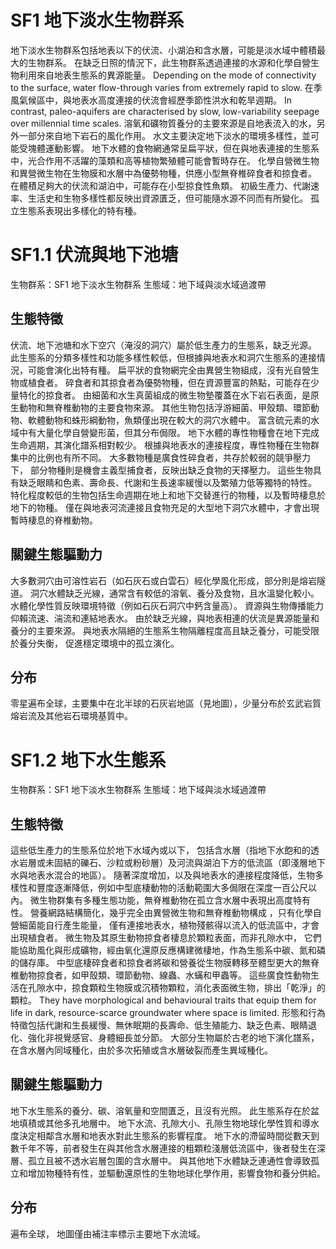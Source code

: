 # SF1 地下淡水生物群系

地下淡水生物群系包括地表以下的伏流、小湖泊和含水層，可能是淡水域中體積最大的生物群系。 在缺乏日照的情況下，此生物群系透過連接的水源和化學自營生物利用來自地表生態系的異源能量。 Depending on the mode of connectivity to the surface, water flow-through varies from extremely rapid to slow. 在季風氣候區中，與地表水高度連接的伏流會經歷季節性洪水和乾旱週期。 In contrast, paleo-aquifers are characterised by slow, low-variability seepage over millennial time scales. 溶氧和礦物質養分的主要來源是自地表流入的水，另外一部分來自地下岩石的風化作用。 水文主要決定地下淡水的環境多樣性，並可能受塊體運動影響。 地下水體的食物網通常呈扁平狀，但在與地表連接的生態系中，光合作用不活躍的藻類和高等植物繁殖體可能會暫時存在。 化學自營微生物和異營微生物在生物膜和水層中為優勢物種，供應小型無脊椎碎食者和掠食者。 在體積足夠大的伏流和湖泊中，可能存在小型掠食性魚類。 初級生產力、代謝速率、生活史和生物多樣性都反映出資源匱乏，但可能隨水源不同而有所變化。 孤立生態系表現出多樣化的特有種。

# SF1.1 伏流與地下池塘

生物群系：SF1 地下淡水生物群系
生態域：地下域與淡水域過渡帶

## 生態特徵

伏流、地下池塘和水下空穴（淹沒的洞穴）屬於低生產力的生態系，缺乏光源。 此生態系的分類多樣性和功能多樣性較低，但根據與地表水和洞穴生態系的連接情況，可能會演化出特有種。 扁平狀的食物網完全由異營生物組成，沒有光自營生物或植食者。 碎食者和其掠食者為優勢物種，但在資源豐富的熱點，可能存在少量特化的掠食者。 由細菌和水生真菌組成的微生物墊覆蓋在水下岩石表面，是原生動物和無脊椎動物的主要食物來源。 其他生物包括浮游細菌、甲殼類、環節動物、軟體動物和蛛形綱動物，魚類僅出現在較大的洞穴水體中。 富含硫元素的水域中有大量化學自營變形菌，但其分布侷限。 地下水體的專性物種會在地下完成生命週期，其演化譜系相對較少。 根據與地表水的連接程度，專性物種在生物群集中的比例也有所不同。 大多數物種是廣食性碎食者，共存於較弱的競爭壓力下， 部分物種則是機會主義型捕食者，反映出缺乏食物的天擇壓力。 這些生物具有缺乏眼睛和色素、壽命長、代謝和生長速率緩慢以及繁殖力低等獨特的特性。 特化程度較低的生物包括生命週期在地上和地下交替進行的物種，以及暫時棲息於地下的物種。 僅在與地表河流連接且食物充足的大型地下洞穴水體中，才會出現暫時棲息的脊椎動物。

## 關鍵生態驅動力

大多數洞穴由可溶性岩石（如石灰石或白雲石）經化學風化形成，部分則是熔岩隧道。 洞穴水體缺乏光線，通常含有較低的溶氧、養分及食物，且水溫變化較小。 水體化學性質反映環境特徵（例如石灰石洞穴中鈣含量高）。 資源與生物傳播能力仰賴流速、湍流和連結地表水。 由於缺乏光線，與地表相連的伏流是異源能量和養分的主要來源。 與地表水隔絕的生態系生物隔離程度高且缺乏養分，可能受限於養分失衡， 促進穩定環境中的孤立演化。

## 分布

零星遍布全球，主要集中在北半球的石灰岩地區（見地圖），少量分布於玄武岩質熔岩流及其他岩石環境基質中。

# SF1.2 地下水生態系

生物群系：SF1 地下淡水生物群系
生態域：地下域與淡水域過渡帶

## 生態特徵

這些低生產力的生態系位於地下水域內或以下，
包括含水層（指地下水飽和的透水岩層或未固結的礫石、沙粒或粉砂層）及河流與湖泊下方的低流區（即淺層地下水與地表水混合的地區）。 隨著深度增加，以及與地表水的連接程度降低，生物多樣性和豐度逐漸降低，例如中型底棲動物的活動範圍大多侷限在深度一百公尺以內。 微生物群集有多種生態功能，無脊椎動物在孤立含水層中表現出高度特有性。 營養網路結構簡化，幾乎完全由異營微生物和無脊椎動物構成 ，只有化學自營細菌能自行產生能量， 僅有連接地表水，植物殘骸得以流入的低流區中，才會出現植食者。 微生物及其原生動物掠食者棲息於顆粒表面，而非孔隙水中， 它們能協助風化與形成礦物，經由氧化還原反應構建微棲地，作為生態系中碳、氮和磷的儲存庫。 中型底棲碎食者和掠食者將碳和營養從生物膜轉移至體型更大的無脊椎動物掠食者，如甲殼類、環節動物、線蟲、水蟎和甲蟲等。 這些廣食性動物生活在孔隙水中，掠食顆粒生物膜或沉積物顆粒，消化表面微生物，排出「乾淨」的顆粒。 They have morphological and behavioural traits that equip them for life in dark, resource-scarce groundwater where space is limited. 形態和行為特徵包括代謝和生長緩慢、無休眠期的長壽命、低生殖能力、缺乏色素、眼睛退化、強化非視覺感官、身體細長並分節。 大部分生物屬於古老的地下演化譜系，在含水層內同域種化，由於多次拓殖或含水層破裂而產生異域種化。

## 關鍵生態驅動力

地下水生態系的養分、碳、溶氧量和空間匱乏，且沒有光照。 此生態系存在於盆地填積或其他多孔地層中。 地下水流、孔隙大小、孔隙生物地球化學性質和導水度決定相鄰含水層和地表水對此生態系的影響程度。 地下水的滯留時間從數天到數千年不等，前者發生在與其他含水層連接的粗顆粒淺層低流區中，後者發生在深層、孤立且被不透水岩層包圍的含水層中。 與其他地下水體缺乏連通性會導致孤立和增加物種特有性，並驅動還原性的生物地球化學作用，影響食物和養分供給。

## 分布

遍布全球， 地圖僅由補注率標示主要地下水流域。
